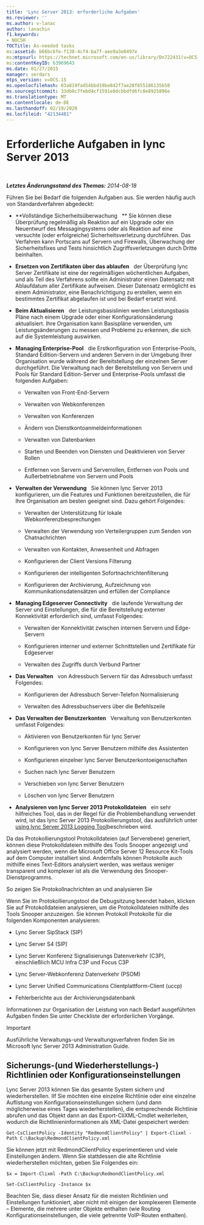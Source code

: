 ```yaml
---
title: 'Lync Server 2013: erforderliche Aufgaben'
ms.reviewer: ''
ms.author: v-lanac
author: lanachin
f1.keywords:
- NOCSH
TOCTitle: As-needed tasks
ms:assetid: b66bc6fe-f138-4cf4-ba7f-aee9a3e0497e
ms:mtpsurl: https://technet.microsoft.com/en-us/library/Dn722431(v=OCS.15)
ms:contentKeyID: 63969643
ms.date: 01/27/2015
manager: serdars
mtps_version: v=OCS.15
ms.openlocfilehash: 03a819fad54bbd19be842f7ae28f655186135b50
ms.sourcegitcommit: 33db8c7febd4cf1591e8dcbbdfd6fc8e8925896e
ms.translationtype: MT
ms.contentlocale: de-DE
ms.lasthandoff: 02/19/2020
ms.locfileid: "42134481"
---
```

<div data-xmlns="http://www.w3.org/1999/xhtml">

<div class="topic" data-xmlns="http://www.w3.org/1999/xhtml" data-msxsl="urn:schemas-microsoft-com:xslt" data-cs="http://msdn.microsoft.com/">

<div data-asp="https://msdn2.microsoft.com/asp">

# <a name="as-needed-tasks-in-lync-server-2013"></a>Erforderliche Aufgaben in lync Server 2013

</div>

<div id="mainSection">

<div id="mainBody">

<span> </span>

_**Letztes Änderungsstand des Themas:** 2014-08-18_

Führen Sie bei Bedarf die folgenden Aufgaben aus. Sie werden häufig auch von Standardverfahren abgedeckt:

  - **Vollständige Sicherheitsüberwachung   ** Sie können diese Überprüfung regelmäßig als Reaktion auf ein Upgrade oder ein Neuentwurf des Messagingsystems oder als Reaktion auf eine versuchte (oder erfolgreiche) Sicherheitsverletzung durchführen. Das Verfahren kann Portscans auf Servern und Firewalls, Überwachung der Sicherheitsfixes und Tests hinsichtlich Zugriffsverletzungen durch Dritte beinhalten.

  - **Ersetzen von Zertifikaten über das ablaufen**   der Überprüfung lync Server Zertifikate ist eine der regelmäßigen wöchentlichen Aufgaben, und als Teil des Verfahrens sollte ein Administrator einen Datensatz mit Ablaufdatum aller Zertifikate aufweisen. Dieser Datensatz ermöglicht es einem Administrator, eine Benachrichtigung zu erstellen, wenn ein bestimmtes Zertifikat abgelaufen ist und bei Bedarf ersetzt wird.

  - **Beim Aktualisieren**   der Leistungsbasislinien werden Leistungsbasis Pläne nach einem Upgrade oder einer Konfigurationsänderung aktualisiert. Ihre Organisation kann Basispläne verwenden, um Leistungsänderungen zu messen und Probleme zu erkennen, die sich auf die Systemleistung auswirken.

  - **Managing Enterprise-Pool**   die Erstkonfiguration von Enterprise-Pools, Standard Edition-Servern und anderen Servern in der Umgebung Ihrer Organisation wurde während der Bereitstellung der einzelnen Server durchgeführt. Die Verwaltung nach der Bereitstellung von Servern und Pools für Standard Edition-Server und Enterprise-Pools umfasst die folgenden Aufgaben:
    
      - Verwalten von Front-End-Servern
    
      - Verwalten von Webkonferenzen
    
      - Verwalten von Konferenzen
    
      - Ändern von Dienstkontoanmeldeinformationen
    
      - Verwalten von Datenbanken
    
      - Starten und Beenden von Diensten und Deaktivieren von Server Rollen
    
      - Entfernen von Servern und Serverrollen, Entfernen von Pools und Außerbetriebnahme von Servern und Pools

  - **Verwalten der Verwendung**   Sie können lync Server 2013 konfigurieren, um die Features und Funktionen bereitzustellen, die für Ihre Organisation am besten geeignet sind. Dazu gehört Folgendes:
    
      - Verwalten der Unterstützung für lokale Webkonferenzbesprechungen
    
      - Verwalten der Verwendung von Verteilergruppen zum Senden von Chatnachrichten
    
      - Verwalten von Kontakten, Anwesenheit und Abfragen
    
      - Konfigurieren der Client Versions Filterung
    
      - Konfigurieren der intelligenten Sofortnachrichtenfilterung
    
      - Konfigurieren der Archivierung, Aufzeichnung von Kommunikationsdatensätzen und erfüllen der Compliance

  - **Managing Edgeserver Connectivity**   die laufende Verwaltung der Server und Einstellungen, die für die Bereitstellung externer Konnektivität erforderlich sind, umfasst Folgendes:
    
      - Verwalten der Konnektivität zwischen internen Servern und Edge-Servern
    
      - Konfigurieren interner und externer Schnittstellen und Zertifikate für Edgeserver
    
      - Verwalten des Zugriffs durch Verbund Partner

  - **Das Verwalten**   von Adressbuch Servern für das Adressbuch umfasst Folgendes:
    
      - Konfigurieren der Adressbuch Server-Telefon Normalisierung
    
      - Verwalten des Adressbuchservers über die Befehlszeile

  - **Das Verwalten der Benutzerkonten**   Verwaltung von Benutzerkonten umfasst Folgendes:
    
      - Aktivieren von Benutzerkonten für lync Server
    
      - Konfigurieren von lync Server Benutzern mithilfe des Assistenten
    
      - Konfigurieren einzelner lync Server Benutzerkontoeigenschaften
    
      - Suchen nach lync Server Benutzern
    
      - Verschieben von lync Server Benutzern
    
      - Löschen von lync Server Benutzern

  - **Analysieren von lync Server 2013 Protokolldateien**   ein sehr hilfreiches Tool, das in der Regel für die Problembehandlung verwendet wird, ist das lync Server 2013 Protokollierungstool, das ausführlich unter [using lync Server 2013 Logging Tool](https://technet.microsoft.com/library/gg558599.aspx)beschrieben wird.

Da das Protokollierungstool Protokolldateien (auf Serverebene) generiert, können diese Protokolldateien mithilfe des Tools Snooper angezeigt und analysiert werden, wenn die Microsoft Office Server 12 Resource Kit-Tools auf dem Computer installiert sind. Andernfalls können Protokolle auch mithilfe eines Text-Editors analysiert werden, was weitaus weniger transparent und komplexer ist als die Verwendung des Snooper-Dienstprogramms.

So zeigen Sie Protokollnachrichten an und analysieren Sie

Wenn Sie im Protokollierungstool die Debugsitzung beendet haben, klicken Sie auf Protokolldateien analysieren, um die Protokolldateien mithilfe des Tools Snooper anzuzeigen. Sie können Protokoll Protokolle für die folgenden Komponenten analysieren:

  - Lync Server SipStack (SIP)

  - Lync Server S4 (SIP)

  - Lync Server Konferenz Signalisierungs Datenverkehr (C3P), einschließlich MCU Infra C3P und Focus C3P

  - Lync Server-Webkonferenz Datenverkehr (PSOM)

  - Lync Server Unified Communications Clientplattform-Client (uccp)

  - Fehlerberichte aus der Archivierungsdatenbank

Informationen zur Organisation der Leistung von nach Bedarf ausgeführten Aufgaben finden Sie unter Checkliste der erforderlichen Vorgänge.

<div>


> [!IMPORTANT]  
> Ausführliche Verwaltungs-und Verwaltungsverfahren finden Sie im Microsoft lync Server 2013 Administration Guide.



</div>

<div>

## <a name="backup-and-restore-policies-or-configuration-settings"></a>Sicherungs-(und Wiederherstellungs-) Richtlinien oder Konfigurationseinstellungen

Lync Server 2013 können Sie das gesamte System sichern und wiederherstellen. IIf Sie möchten eine einzelne Richtlinie oder eine einzelne Auflistung von Konfigurationseinstellungen sichern (und dann möglicherweise eines Tages wiederherstellen), die entsprechende Richtlinie abrufen und das Objekt dann an das Export-CliXML-Cmdlet weiterleiten, wodurch die Richtlinieninformationen als XML-Datei gespeichert werden:

`Get-CsClientPolicy -Identity "RedmondClientPolicy" | Export-Clixml -Path C:\Backup\RedmondClientPolicy.xml`

Sie können jetzt mit RedmondClientPolicy experimentieren und viele Einstellungen ändern. Wenn Sie stattdessen die alte Richtlinie wiederherstellen möchten, geben Sie Folgendes ein:

`$x = Import-Clixml -Path C:\Backup\RedmondClientPolicy.xml`

`Set-CsClientPolicy -Instance $x`

Beachten Sie, dass dieser Ansatz für die meisten Richtlinien und Einstellungen funktioniert, aber nicht mit einigen der komplexeren Elemente – Elemente, die mehrere unter Objekte enthalten (wie Routing Konfigurationseinstellungen, die viele getrennte VoIP-Routen enthalten).

</div>

</div>

<span> </span>

</div>

</div>

</div>

